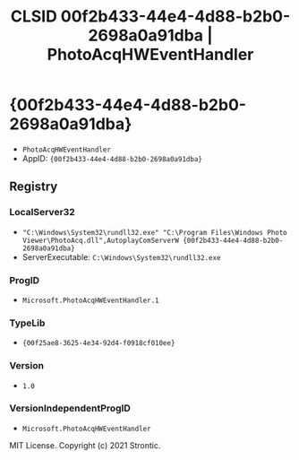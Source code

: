﻿---
title: "CLSID 00f2b433-44e4-4d88-b2b0-2698a0a91dba | PhotoAcqHWEventHandler"
excerpt: What is COM-Object CLSID 00f2b433-44e4-4d88-b2b0-2698a0a91dba?
---

# {00f2b433-44e4-4d88-b2b0-2698a0a91dba}

* `PhotoAcqHWEventHandler`
* AppID: `{00f2b433-44e4-4d88-b2b0-2698a0a91dba}`

## Registry


### LocalServer32

* `"C:\Windows\System32\rundll32.exe" "C:\Program Files\Windows Photo Viewer\PhotoAcq.dll",AutoplayComServerW {00f2b433-44e4-4d88-b2b0-2698a0a91dba}`
* ServerExecutable: `C:\Windows\System32\rundll32.exe`

### ProgID

* `Microsoft.PhotoAcqHWEventHandler.1`

### TypeLib

* `{00f25ae8-3625-4e34-92d4-f0918cf010ee}`

### Version

* `1.0`

### VersionIndependentProgID

* `Microsoft.PhotoAcqHWEventHandler`

MIT License. Copyright (c) 2021 Strontic.


